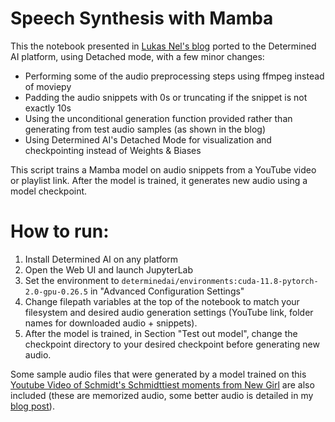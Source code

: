 # Speech Synthesis with Mamba

This the notebook presented in [Lukas Nel's blog](https://2084.substack.com/p/2084-marcrandbot-speech-synthesis) ported to the Determined AI platform, using Detached mode, with a few minor changes:

- Performing some of the audio preprocessing steps using ffmpeg instead of moviepy
- Padding the audio snippets with 0s or truncating if the snippet is not exactly 10s
- Using the unconditional generation function provided rather than generating from test audio samples (as shown in the blog)
- Using Determined AI's Detached Mode for visualization and checkpointing instead of Weights & Biases

This script trains a Mamba model on audio snippets from a YouTube video or playlist link. After the model is trained, it generates new audio using a model checkpoint. 


# How to run:

1) Install Determined AI on any platform
2) Open the Web UI and launch JupyterLab
3) Set the environment to `determinedai/environments:cuda-11.8-pytorch-2.0-gpu-0.26.5` in "Advanced Configuration Settings"
4) Change filepath variables at the top of the notebook to match your filesystem and desired audio generation settings (YouTube link, folder names for downloaded audio + snippets).
5) After the model is trained, in Section "Test out model", change the checkpoint directory to your desired checkpoint before generating new audio.
   

Some sample audio files that were generated by a model trained on this [Youtube Video of Schmidt's Schmidttiest moments from New Girl](https://www.youtube.com/watch?v=pvh_9HAlDtM) are also included (these are memorized audio, some better audio is detailed in my [blog post]()). 
